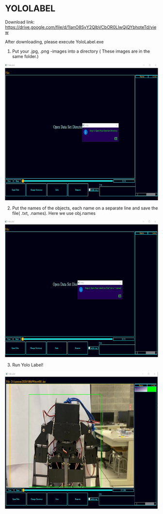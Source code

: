 # YOLOLABEL

Download link:
https://drive.google.com/file/d/1lanO8SyY2QlbVCbOR0LlwQjQYbhoteTd/view

After downloading, please execute YoloLabel.exe

1. Put your .jpg, .png -images into a directory ( These images are in the same folder.)
<div align=center><img width="700" height="450" src="https://github.com/christw16/YZU-Robot/blob/master/images/1.jpg"/></div>

2. Put the names of the objects, each name on a separate line and save the file( .txt, .names). Here we use obj.names
<div align=center><img width="700" height="450" src="https://github.com/christw16/YZU-Robot/blob/master/images/2.jpg"/></div>

3. Run Yolo Label!
<div align=center><img width="700" height="450" src="https://github.com/christw16/YZU-Robot/blob/master/images/3.jpg"/></div>
